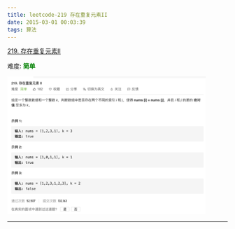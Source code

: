```yaml
---
title: leetcode-219 存在重复元素II
date: 2015-03-01 00:03:39
tags: 算法
---
```



[219. 存在重复元素II](https://leetcode-cn.com/problems/contains-duplicate-ii/)

难度:  <font color="green">**简单**</font>


<img src="leetcode-219-存在重复元素II/0.png" width = 90% height = 50% />


<br>


---